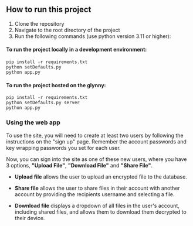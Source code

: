 ## How to run this project

1. Clone the repository
2. Navigate to the root directory of the project
3. Run the following commands (use python version 3.11 or higher):

#### To run the project locally in a development environment:
~~~
pip install -r requirements.txt
python setDefaults.py
python app.py
~~~

#### To run the project hosted on the glynny:
~~~
pip install -r requirements.txt
python setDefaults.py server
python app.py
~~~


### Using the web app

To use the site, you will need to create at least two users by following the instructions on the "sign up" page. Remember the account passwords and key wrapping passwords you set for each user.

Now, you can sign into the site as one of these new users, where you have 3 options, **"Upload File"**, **"Download File"** and **"Share File"**.

- **Upload file** allows the user to upload an encrypted file to the database.

- **Share file** allows the user to share files in their account with another account by providing the recipients username and selecting a file.

- **Download file** displays a dropdown of all files in the user's account, including shared files, and allows them to download them decrypted to their device.
